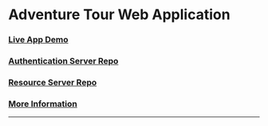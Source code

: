 # Adventure Tour Web Application

### [Live App Demo](https://adventure.up.railway.app/)

### [Authentication Server Repo](https://github.com/yashgupta1299/Central-Authentication.git)

### [Resource Server Repo](https://github.com/yashgupta1299/Adventure-Resources.git)

### [More Information](https://github.com/yashgupta1299/Adventure-Resources#readme)

<hr />

